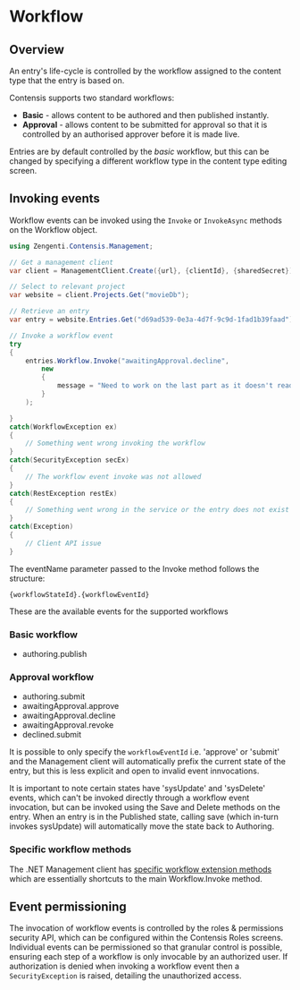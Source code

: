 # Workflow

## Overview

An entry's life-cycle is controlled by the workflow assigned to the content type that the entry is based on.

Contensis supports two standard workflows:

- **Basic** - allows content to be authored and then published instantly.
- **Approval** - allows content to be submitted for approval so that it is controlled by an authorised approver before it is made live.

Entries are by default controlled by the *basic* workflow, but this can be changed by specifying a different workflow type in the content type editing screen.

## Invoking events

Workflow events can be invoked using the `Invoke` or `InvokeAsync` methods on the Workflow object.

```cs
using Zengenti.Contensis.Management;

// Get a management client
var client = ManagementClient.Create({url}, {clientId}, {sharedSecret});

// Select to relevant project 
var website = client.Projects.Get("movieDb");

// Retrieve an entry
var entry = website.Entries.Get("d69ad539-0e3a-4d7f-9c9d-1fad1b39faad");

// Invoke a workflow event
try
{
    entries.Workflow.Invoke("awaitingApproval.decline",
        new
        {
            message = "Need to work on the last part as it doesn't read very well..."
        }
    );

}
catch(WorkflowException ex)
{
    // Something went wrong invoking the workflow
}
catch(SecurityException secEx)
{
    // The workflow event invoke was not allowed
}
catch(RestException restEx)
{
    // Something went wrong in the service or the entry does not exist
}
catch(Exception)
{
    // Client API issue
}

```

The eventName parameter passed to the Invoke method follows the structure:

`{workflowStateId}.{workflowEventId}`

These are the available events for the supported workflows

### Basic workflow

- authoring.publish

### Approval workflow

- authoring.submit
- awaitingApproval.approve
- awaitingApproval.decline
- awaitingApproval.revoke
- declined.submit

It is possible to only specify the `workflowEventId` i.e. 'approve' or 'submit' and the Management client will automatically prefix the current state of the entry, but this is less explicit and open to invalid event innvocations.

It is important to note certain states have 'sysUpdate' and 'sysDelete' events, which can't be invoked directly through a workflow event invocation, but can be invoked using the Save and Delete methods on the entry. When an entry is in the Published state, calling save (which in-turn invokes sysUpdate) will automatically move the state back to Authoring.

### Specific workflow methods

The .NET Management client has [specific workflow extension methods](/model/entry-methods.md) which are essentially shortcuts to the main Workflow.Invoke method.

## Event permissioning

The invocation of workflow events is controlled by the roles & permissions security API, which can be configured within the Contensis Roles screens. Individual events can be permissioned so that granular control is possible, ensuring each step of a workflow is only invocable by an authorized user. If authorization is denied when invoking a workflow event then a `SecurityException` is raised, detailing the unauthorized access.